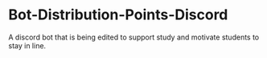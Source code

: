 # Bot-Distribution-Points-Discord
A discord bot that is being edited to support study and motivate students to stay in line.
